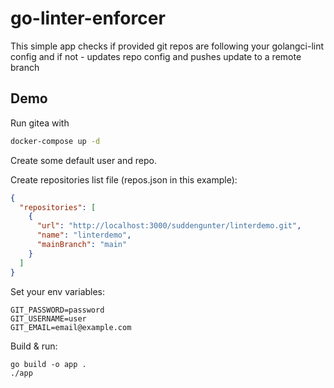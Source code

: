# go-linter-enforcer
This simple app checks if provided git repos are following your golangci-lint config and if not - updates repo config and pushes update to a remote branch

## Demo
Run gitea with
```bash
docker-compose up -d
```
Create some default user and repo.

Create repositories list file (repos.json in this example):
```json
{
  "repositories": [
    {
      "url": "http://localhost:3000/suddengunter/linterdemo.git",
      "name": "linterdemo",
      "mainBranch": "main"
    }
  ]
}
```

Set your env variables:
```env
GIT_PASSWORD=password
GIT_USERNAME=user
GIT_EMAIL=email@example.com
```
Build & run:
```cgo
go build -o app .
./app
```